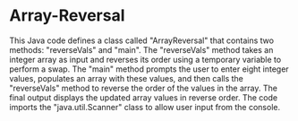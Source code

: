 # Array-Reversal

This Java code defines a class called "ArrayReversal" that contains two methods: "reverseVals" and "main". The "reverseVals" method takes an integer array as input and reverses its order using a temporary variable to perform a swap. The "main" method prompts the user to enter eight integer values, populates an array with these values, and then calls the "reverseVals" method to reverse the order of the values in the array. The final output displays the updated array values in reverse order. The code imports the "java.util.Scanner" class to allow user input from the console.
